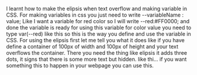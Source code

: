 I learnt how to make the elipsis when text overflow and making variable in CSS.
For making variables in css you just need to write --variableName : value;
Like I want a variable for red color so I will write --red:#FF0000; and done the variable is ready 
for using this variable for color value you need to type var(--red) like this 
so this is the way you define and use the variable in CSS.
For using the elipsis first let me tell you what it does like if you have define a container of 100px of width and 100px of height and your text overflows the container.
There you need the thing like elipsis it adds three dots, it signs that there is some more text but hidden.
like thi...
if you want something this to happen in your webpage you can use this.
